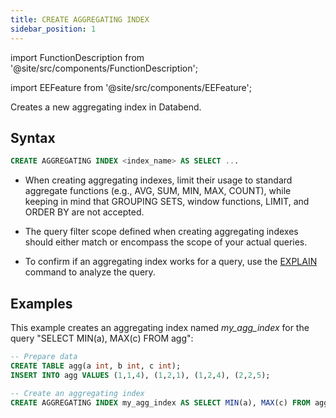 ```yaml
---
title: CREATE AGGREGATING INDEX
sidebar_position: 1
---
```


import FunctionDescription from '@site/src/components/FunctionDescription';

<FunctionDescription description="Introduced or updated: v1.2.151"/>

import EEFeature from '@site/src/components/EEFeature';

<EEFeature featureName='AGGREGATING INDEX'/>

Creates a new aggregating index in Databend.

## Syntax

```sql
CREATE AGGREGATING INDEX <index_name> AS SELECT ...
```

- When creating aggregating indexes, limit their usage to standard aggregate functions (e.g., AVG, SUM, MIN, MAX, COUNT), while keeping in mind that GROUPING SETS, window functions, LIMIT, and ORDER BY are not accepted.

- The query filter scope defined when creating aggregating indexes should either match or encompass the scope of your actual queries.

- To confirm if an aggregating index works for a query, use the [EXPLAIN](../../90-explain-cmds/explain.md) command to analyze the query.

## Examples

This example creates an aggregating index named *my_agg_index* for the query "SELECT MIN(a), MAX(c) FROM agg":

```sql
-- Prepare data
CREATE TABLE agg(a int, b int, c int);
INSERT INTO agg VALUES (1,1,4), (1,2,1), (1,2,4), (2,2,5);

-- Create an aggregating index
CREATE AGGREGATING INDEX my_agg_index AS SELECT MIN(a), MAX(c) FROM agg;
```